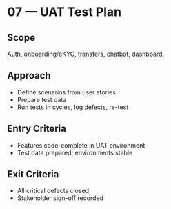 # 07 — UAT Test Plan
## Scope
Auth, onboarding/eKYC, transfers, chatbot, dashboard.

## Approach
- Define scenarios from user stories
- Prepare test data
- Run tests in cycles, log defects, re-test

## Entry Criteria
- Features code-complete in UAT environment
- Test data prepared; environments stable

## Exit Criteria
- All critical defects closed
- Stakeholder sign-off recorded